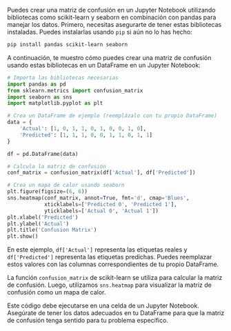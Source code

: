 Puedes crear una matriz de confusión en un Jupyter Notebook utilizando bibliotecas como scikit-learn y seaborn en combinación con pandas para manejar los datos. Primero, necesitas asegurarte de tener estas bibliotecas instaladas. Puedes instalarlas usando `pip` si aún no lo has hecho:

```bash
pip install pandas scikit-learn seaborn
```

A continuación, te muestro cómo puedes crear una matriz de confusión usando estas bibliotecas en un DataFrame en un Jupyter Notebook:

```python
# Importa las bibliotecas necesarias
import pandas as pd
from sklearn.metrics import confusion_matrix
import seaborn as sns
import matplotlib.pyplot as plt

# Crea un DataFrame de ejemplo (reemplázalo con tu propio DataFrame)
data = {
    'Actual': [1, 0, 1, 1, 0, 1, 0, 0, 1, 0],
    'Predicted': [1, 1, 1, 0, 0, 1, 1, 0, 1, 1]
}

df = pd.DataFrame(data)

# Calcula la matriz de confusión
conf_matrix = confusion_matrix(df['Actual'], df['Predicted'])

# Crea un mapa de calor usando seaborn
plt.figure(figsize=(6, 6))
sns.heatmap(conf_matrix, annot=True, fmt='d', cmap='Blues', 
            xticklabels=['Predicted 0', 'Predicted 1'], 
            yticklabels=['Actual 0', 'Actual 1'])
plt.xlabel('Predicted')
plt.ylabel('Actual')
plt.title('Confusion Matrix')
plt.show()
```

En este ejemplo, `df['Actual']` representa las etiquetas reales y `df['Predicted']` representa las etiquetas predichas. Puedes reemplazar estos valores con las columnas correspondientes de tu propio DataFrame.

La función `confusion_matrix` de scikit-learn se utiliza para calcular la matriz de confusión. Luego, utilizamos `sns.heatmap` para visualizar la matriz de confusión como un mapa de calor.

Este código debe ejecutarse en una celda de un Jupyter Notebook. Asegúrate de tener los datos adecuados en tu DataFrame para que la matriz de confusión tenga sentido para tu problema específico.